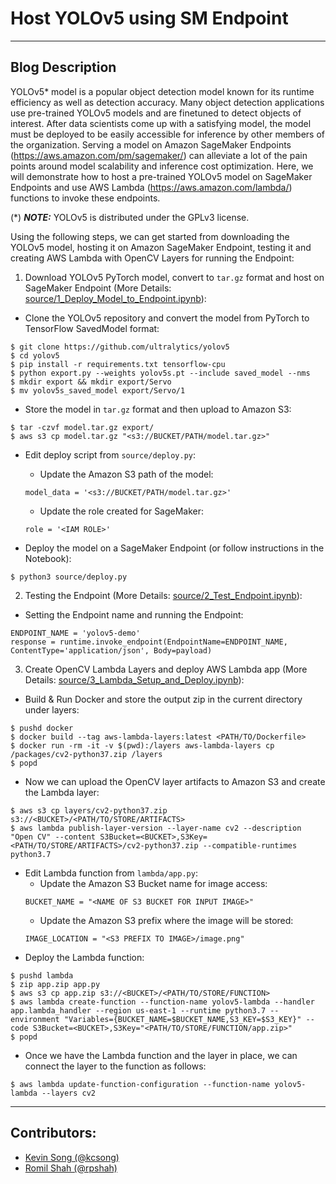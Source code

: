 # Host YOLOv5 using SM Endpoint

---

## Blog Description
YOLOv5* model is a popular object detection model known for its runtime efficiency as well as detection accuracy. Many object detection applications use pre-trained YOLOv5 models and are finetuned to detect objects of interest. After data scientists come up with a satisfying model, the model must be deployed to be easily accessible for inference by other members of the organization. Serving a model on Amazon SageMaker Endpoints (https://aws.amazon.com/pm/sagemaker/) can alleviate a lot of the pain points around model scalability and inference cost optimization. Here, we will demonstrate how to host a pre-trained YOLOv5 model on SageMaker Endpoints and use AWS Lambda (https://aws.amazon.com/lambda/) functions to invoke these endpoints. 

(*) **_NOTE:_**  YOLOv5 is distributed under the GPLv3 license.

Using the following steps, we can get started from downloading the YOLOv5 model, hosting it on Amazon SageMaker Endpoint, testing it and creating AWS Lambda with OpenCV Layers for running the Endpoint:

1. Download YOLOv5 PyTorch model, convert to `tar.gz` format and host on SageMaker Endpoint (More Details: [source/1_Deploy_Model_to_Endpoint.ipynb](source/1_Deploy_Model_to_Endpoint.ipynb)):
  * Clone the YOLOv5 repository and convert the model from PyTorch to TensorFlow SavedModel format:
  ```
  $ git clone https://github.com/ultralytics/yolov5
  $ cd yolov5 
  $ pip install -r requirements.txt tensorflow-cpu
  $ python export.py --weights yolov5s.pt --include saved_model --nms
  $ mkdir export && mkdir export/Servo
  $ mv yolov5s_saved_model export/Servo/1
  ```

  * Store the model in `tar.gz` format and then upload to Amazon S3:
  ```
  $ tar -czvf model.tar.gz export/
  $ aws s3 cp model.tar.gz "<s3://BUCKET/PATH/model.tar.gz>"
  ```

  * Edit deploy script from `source/deploy.py`:
    - Update the Amazon S3 path of the model:
    ```
    model_data = '<s3://BUCKET/PATH/model.tar.gz>'
    ```
    - Update the role created for SageMaker:
    ```
    role = '<IAM ROLE>'
    ```

  * Deploy the model on a SageMaker Endpoint (or follow instructions in the Notebook):
  ```
  $ python3 source/deploy.py
  ```

2. Testing the Endpoint (More Details: [source/2_Test_Endpoint.ipynb](source/2_Test_Endpoint.ipynb)):
  * Setting the Endpoint name and running the Endpoint:
  ```
  ENDPOINT_NAME = 'yolov5-demo'
  response = runtime.invoke_endpoint(EndpointName=ENDPOINT_NAME, ContentType='application/json', Body=payload)
  ```

3. Create OpenCV Lambda Layers and deploy AWS Lambda app (More Details: [source/3_Lambda_Setup_and_Deploy.ipynb](source/3_Lambda_Setup_and_Deploy.ipynb)):
  * Build & Run Docker and store the output zip in the current directory under layers:
  ```
  $ pushd docker
  $ docker build --tag aws-lambda-layers:latest <PATH/TO/Dockerfile>
  $ docker run -rm -it -v $(pwd):/layers aws-lambda-layers cp /packages/cv2-python37.zip /layers
  $ popd
  ```
  * Now we can upload the OpenCV layer artifacts to Amazon S3 and create the Lambda layer:
  ```
  $ aws s3 cp layers/cv2-python37.zip s3://<BUCKET>/<PATH/TO/STORE/ARTIFACTS>
  $ aws lambda publish-layer-version --layer-name cv2 --description "Open CV" --content S3Bucket=<BUCKET>,S3Key=<PATH/TO/STORE/ARTIFACTS>/cv2-python37.zip --compatible-runtimes python3.7
  ```
  * Edit Lambda function from `lambda/app.py`:
    - Update the Amazon S3 Bucket name for image access:
    ```
    BUCKET_NAME = "<NAME OF S3 BUCKET FOR INPUT IMAGE>"
    ```
    - Update the Amazon S3 prefix where the image will be stored:
    ```
    IMAGE_LOCATION = "<S3 PREFIX TO IMAGE>/image.png"
    ```
  * Deploy the Lambda function:
  ```
  $ pushd lambda
  $ zip app.zip app.py
  $ aws s3 cp app.zip s3://<BUCKET>/<PATH/TO/STORE/FUNCTION>
  $ aws lambda create-function --function-name yolov5-lambda --handler app.lambda_handler --region us-east-1 --runtime python3.7 --environment "Variables={BUCKET_NAME=$BUCKET_NAME,S3_KEY=$S3_KEY}" --code S3Bucket=<BUCKET>,S3Key="<PATH/TO/STORE/FUNCTION/app.zip>"
  $ popd
  ```
  * Once we have the Lambda function and the layer in place, we can connect the layer to the function as follows:
  ```
  $ aws lambda update-function-configuration --function-name yolov5-lambda --layers cv2
  ```


---

## Contributors:
- [Kevin Song (@kcsong)](https://phonetool.amazon.com/users/kcsong)
- [Romil Shah (@rpshah)](https://phonetool.amazon.com/users/rpshah)
